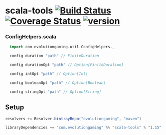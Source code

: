 # scala-tools [![Build Status](https://travis-ci.org/evolution-gaming/scala-tools.svg)](https://travis-ci.org/evolution-gaming/scala-tools) [![Coverage Status](https://coveralls.io/repos/evolution-gaming/scala-tools/badge.svg)](https://coveralls.io/r/evolution-gaming/scala-tools) [ ![version](https://api.bintray.com/packages/evolutiongaming/maven/scala-tools/images/download.svg) ](https://bintray.com/evolutiongaming/maven/scala-tools/_latestVersion)

### ConfigHelpers.scala

```scala
  import com.evolutiongaming.util.ConfigHelpers._

  config duration "path" // FiniteDuration

  config durationOpt "path" // Option[FiniteDuration]

  config intOpt "path" // Option[Int]

  config booleanOpt "path" // Option[Boolean]

  config stringOpt "path" // Option[String]
```

## Setup

```scala
resolvers += Resolver.bintrayRepo("evolutiongaming", "maven")

libraryDependencies += "com.evolutiongaming" %% "scala-tools" % "1.15"
```
